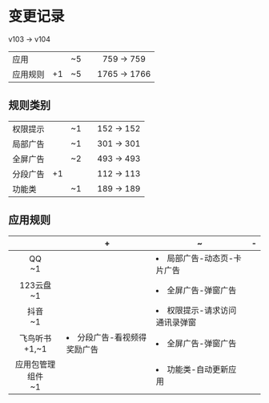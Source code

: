 # 变更记录

v103 -> v104

||||||
|-|:-:|:-:|:-:|:-:|
|应用||~5||759 -> 759|
|应用规则|+1|~5||1765 -> 1766|

## 规则类别

||||||
|-|:-:|:-:|:-:|:-:|
|权限提示||~1||152 -> 152|
|局部广告||~1||301 -> 301|
|全屏广告||~2||493 -> 493|
|分段广告|+1|||112 -> 113|
|功能类||~1||189 -> 189|

## 应用规则

||+|~|-|
|:-:|-|-|-|
|QQ<br>~1||<li>局部广告-动态页-卡片广告||
|123云盘<br>~1||<li>全屏广告-弹窗广告||
|抖音<br>~1||<li>权限提示-请求访问通讯录弹窗||
|飞鸟听书<br>+1,~1|<li>分段广告-看视频得奖励广告|<li>全屏广告-弹窗广告||
|应用包管理组件<br>~1||<li>功能类-自动更新应用||
